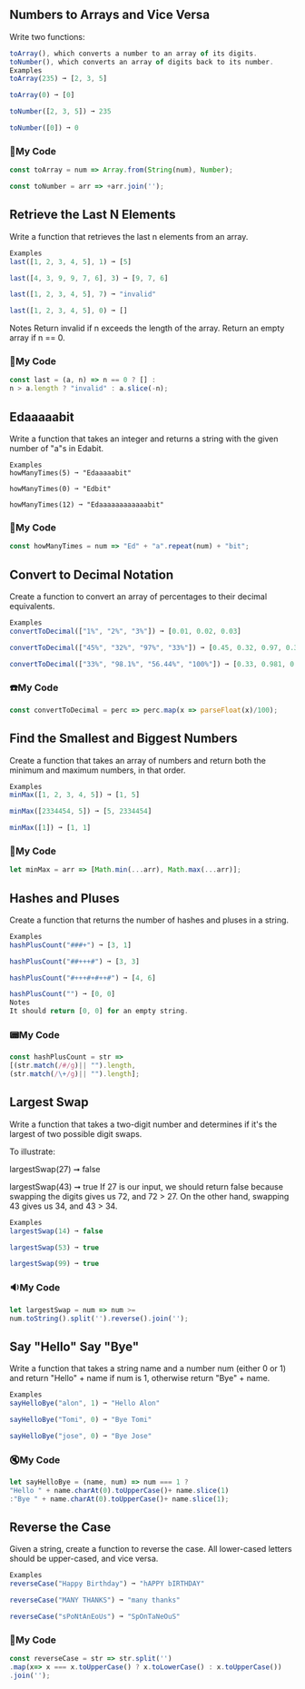 ## Numbers to Arrays and Vice Versa
Write two functions:
```js
toArray(), which converts a number to an array of its digits.
toNumber(), which converts an array of digits back to its number.
Examples
toArray(235) ➞ [2, 3, 5]

toArray(0) ➞ [0]

toNumber([2, 3, 5]) ➞ 235

toNumber([0]) ➞ 0
```
### :school_satchel:My Code
```js
const toArray = num => Array.from(String(num), Number);

const toNumber = arr => +arr.join('');
```

## Retrieve the Last N Elements
Write a function that retrieves the last n elements from an array.
```js
Examples
last([1, 2, 3, 4, 5], 1) ➞ [5]

last([4, 3, 9, 9, 7, 6], 3) ➞ [9, 7, 6]

last([1, 2, 3, 4, 5], 7) ➞ "invalid"

last([1, 2, 3, 4, 5], 0) ➞ []
```
Notes
Return invalid if n exceeds the length of the array.
Return an empty array if n == 0.
### :bell:My Code
```js
const last = (a, n) => n == 0 ? [] : 
n > a.length ? "invalid" : a.slice(-n);
```

## Edaaaaabit
Write a function that takes an integer and returns a string with the given number of "a"s in Edabit.
```
Examples
howManyTimes(5) ➞ "Edaaaaabit"

howManyTimes(0) ➞ "Edbit"

howManyTimes(12) ➞ "Edaaaaaaaaaaaabit"
```
### :minidisc:My Code
```js
const howManyTimes = num => "Ed" + "a".repeat(num) + "bit";
```
## Convert to Decimal Notation
Create a function to convert an array of percentages to their decimal equivalents.
```js
Examples
convertToDecimal(["1%", "2%", "3%"]) ➞ [0.01, 0.02, 0.03]

convertToDecimal(["45%", "32%", "97%", "33%"]) ➞ [0.45, 0.32, 0.97, 0.33]

convertToDecimal(["33%", "98.1%", "56.44%", "100%"]) ➞ [0.33, 0.981, 0.5644, 1]
```
### :phone:My Code
```js
const convertToDecimal = perc => perc.map(x => parseFloat(x)/100);
```

## Find the Smallest and Biggest Numbers
Create a function that takes an array of numbers and return both the minimum and maximum numbers, in that order.
```js
Examples
minMax([1, 2, 3, 4, 5]) ➞ [1, 5]

minMax([2334454, 5]) ➞ [5, 2334454]

minMax([1]) ➞ [1, 1]
```
### :fax:My Code
```js
let minMax = arr => [Math.min(...arr), Math.max(...arr)];
```

## Hashes and Pluses
Create a function that returns the number of hashes and pluses in a string.
```js
Examples
hashPlusCount("###+") ➞ [3, 1]

hashPlusCount("##+++#") ➞ [3, 3]

hashPlusCount("#+++#+#++#") ➞ [4, 6]

hashPlusCount("") ➞ [0, 0]
Notes
It should return [0, 0] for an empty string.
```
### :pager:My Code
```js
const hashPlusCount = str =>
[(str.match(/#/g)|| "").length,
(str.match(/\+/g)|| "").length];
```
## Largest Swap
Write a function that takes a two-digit number and determines if it's the largest of two possible digit swaps.

To illustrate:

largestSwap(27) ➞ false

largestSwap(43) ➞ true
If 27 is our input, we should return false because swapping the digits gives us 72, and 72 > 27. On the other hand, swapping 43 gives us 34, and 43 > 34.
```js
Examples
largestSwap(14) ➞ false

largestSwap(53) ➞ true

largestSwap(99) ➞ true
```
### :sound:My Code
```js
let largestSwap = num => num >=
num.toString().split('').reverse().join('');
```
## Say "Hello" Say "Bye"
Write a function that takes a string name and a number num (either 0 or 1) and return "Hello" + name if num is 1, otherwise return "Bye" + name.
```js
Examples
sayHelloBye("alon", 1) ➞ "Hello Alon"

sayHelloBye("Tomi", 0) ➞ "Bye Tomi"

sayHelloBye("jose", 0) ➞ "Bye Jose"
```
### :mute:My Code
```js
let sayHelloBye = (name, num) => num === 1 ? 
"Hello " + name.charAt(0).toUpperCase()+ name.slice(1) 
:"Bye " + name.charAt(0).toUpperCase()+ name.slice(1);
```
## Reverse the Case
Given a string, create a function to reverse the case. All lower-cased letters should be upper-cased, and vice versa.
```js
Examples
reverseCase("Happy Birthday") ➞ "hAPPY bIRTHDAY"

reverseCase("MANY THANKS") ➞ "many thanks"

reverseCase("sPoNtAnEoUs") ➞ "SpOnTaNeOuS"
```
### :loudspeaker:My Code
```js
const reverseCase = str => str.split('')
.map(x=> x === x.toUpperCase() ? x.toLowerCase() : x.toUpperCase())
.join('');
```
